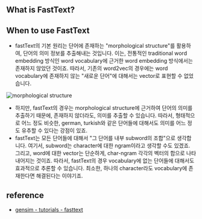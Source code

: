


## What is FastText? 

## When to use FastText

- fastText의 기본 원리는 단어에 존재하는 "morphological structure"를 활용하여, 단어의 의미 정보를 추출해내는 것입니다. 이는, 전통적인 traditional word embedding 방식인 word vocabulary에 근거한 word embedding 방식에서는 존재하지 않았던 것이죠. 따라서, 기존의 word2vec의 경우에는 word vocabulary에 존재하지 않는 "새로운 단어"에 대해서는 vector로 표현할 수 없었습니다. 

![morphological structure](https://www.cs.bham.ac.uk/~pjh/sem1a5/pt2/pt2_intro_morph_1.gif)

- 하지만, fastText의 경우는 morphological structure에 근거하여 단어의 의미를 추출하기 때문에, 존재하지 않더라도, 의미를 추출할 수 있습니다. 따라서, 형태적으로 어느 정도 비슷한, german, turkish와 같은 단어들에 대해서도 의미를 어느 정도 유추할 수 있다는 강점이 있죠. 
- fastText는 모든 단어들에 대해서 "그 단어를 내부 subword의 조합"으로 생각합니다. 여기서, subword는 character에 대한 ngram이라고 생각할 수도 있겠죠. 그리고, word에 대한 vector는 단순하게, char-ngram 각각의 벡터의 합으로 나타내어지는 것이죠. 따라서, fastText의 경우 vocabulary에 없는 단어들에 대해서도 효과적으로 추론할 수 있습니다. 최소한, 하나의 character라도 vocabulary에 존재한다면 해결된다는 이야기죠.



## reference

- [gensim - tutorials - fasttext](https://radimrehurek.com/gensim/auto_examples/tutorials/run_fasttext.html#sphx-glr-auto-examples-tutorials-run-fasttext-py)